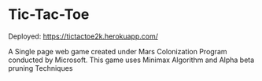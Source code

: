 # Tic-Tac-Toe

Deployed:  https://tictactoe2k.herokuapp.com/

A Single page web game created under Mars Colonization Program conducted by
Microsoft. This game uses Minimax Algorithm and Alpha beta pruning Techniques
